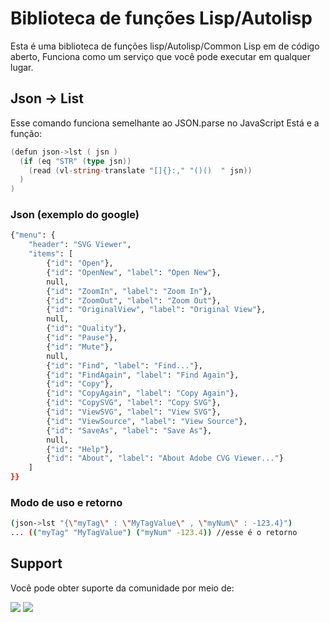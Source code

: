 # Biblioteca de funções Lisp/Autolisp
Esta é uma biblioteca de funções lisp/Autolisp/Common Lisp em de código aberto, Funciona como um serviço 
que você pode executar em qualquer lugar.

## Json -> List
Esse comando funciona semelhante ao JSON.parse no JavaScript
Está e a função:

```go
(defun json->lst ( jsn )
  (if (eq "STR" (type jsn))
    (read (vl-string-translate "[]{}:," "()()  " jsn))
  )
)
```

### Json (exemplo do google)
```sh
{"menu": {
    "header": "SVG Viewer",
    "items": [
        {"id": "Open"},
        {"id": "OpenNew", "label": "Open New"},
        null,
        {"id": "ZoomIn", "label": "Zoom In"},
        {"id": "ZoomOut", "label": "Zoom Out"},
        {"id": "OriginalView", "label": "Original View"},
        null,
        {"id": "Quality"},
        {"id": "Pause"},
        {"id": "Mute"},
        null,
        {"id": "Find", "label": "Find..."},
        {"id": "FindAgain", "label": "Find Again"},
        {"id": "Copy"},
        {"id": "CopyAgain", "label": "Copy Again"},
        {"id": "CopySVG", "label": "Copy SVG"},
        {"id": "ViewSVG", "label": "View SVG"},
        {"id": "ViewSource", "label": "View Source"},
        {"id": "SaveAs", "label": "Save As"},
        null,
        {"id": "Help"},
        {"id": "About", "label": "About Adobe CVG Viewer..."}
    ]
}}
```
### Modo de uso e retorno

```sh
(json->lst "{\"myTag\" : \"MyTagValue\" , \"myNum\" : -123.4}")
... (("myTag" "MyTagValue") ("myNum" -123.4)) //esse é o retorno
```
## Support
Você pode obter suporte da comunidade por meio de:

<a href = "https://api.whatsapp.com/send?phone=5588998686890"><img src="https://img.shields.io/badge/WhatsApp-25D366?style=for-the-badge&logo=whatsapp&logoColor=white" target="_blank"></a>
 <a href = "https://t.me/JuniorNogueira"><img src="https://img.shields.io/badge/Telegram-2CA5E0?style=for-the-badge&logo=telegram&logoColor=white" target="_blank"></a>
